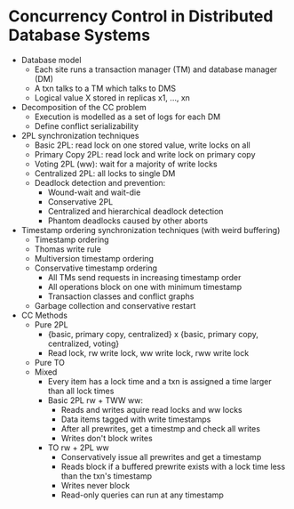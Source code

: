 # Concurrency Control in Distributed Database Systems
- Database model
    - Each site runs a transaction manager (TM) and database manager (DM)
    - A txn talks to a TM which talks to DMS
    - Logical value X stored in replicas x1, ..., xn
- Decomposition of the CC problem
    - Execution is modelled as a set of logs for each DM
    - Define conflict serializability
- 2PL synchronization techniques
    - Basic 2PL: read lock on one stored value, write locks on all
    - Primary Copy 2PL: read lock and write lock on primary copy
    - Voting 2PL (ww): wait for a majority of write locks
    - Centralized 2PL: all locks to single DM
    - Deadlock detection and prevention:
        - Wound-wait and wait-die
        - Conservative 2PL
        - Centralized and hierarchical deadlock detection
        - Phantom deadlocks caused by other aborts
- Timestamp ordering synchronization techniques (with weird buffering)
    - Timestamp ordering
    - Thomas write rule
    - Multiversion timestamp ordering
    - Conservative timestamp ordering
        - All TMs send requests in increasing timestamp order
        - All operations block on one with minimum timestamp
        - Transaction classes and conflict graphs
    - Garbage collection and conservative restart
- CC Methods
    - Pure 2PL
        - {basic, primary copy, centralized} x {basic, primary copy,
          centralized, voting}
        - Read lock, rw write lock, ww write lock, rww write lock
    - Pure TO
    - Mixed
        - Every item has a lock time and a txn is assigned a time larger
          than all lock times
        - Basic 2PL rw + TWW ww:
            - Reads and writes aquire read locks and ww locks
            - Data items tagged with write timestamps
            - After all prewrites, get a timestmp and check all writes
            - Writes don't block writes
        - TO rw + 2PL ww
            - Conservatively issue all prewrites and get a timestamp
            - Reads block if a buffered prewrite exists with a lock time
              less than the txn's timestamp
            - Writes never block
            - Read-only queries can run at any timestamp
